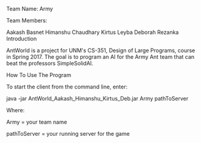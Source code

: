 
Team Name: Army

Team Members:

Aakash Basnet
Himanshu Chaudhary
Kirtus Leyba
Deborah Rezanka
Introduction

AntWorld is a project for UNM's CS-351, Design of Large Programs, course in Spring 2017. The goal is to program an AI for the Army Ant team that can beat the professors SimpleSolidAI.

How To Use The Program

To start the client from the command line, enter:

java -jar AntWorld_Aakash_Himanshu_Kirtus_Deb.jar Army pathToServer

Where:

Army = your team name

pathToServer = your running server for the game